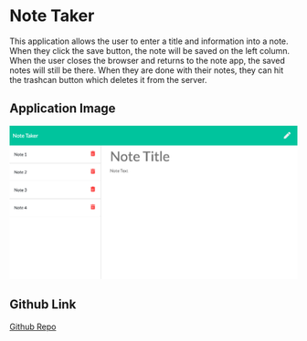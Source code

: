 #  Note Taker
This application allows the user to enter a title and information into a note. When they click the save button, the note will be saved on the left column. 
When the user closes the browser and returns to the note app, the saved notes will still be there. When they are done with their notes, they can hit the trashcan button which deletes it from the server.

## Application Image

![Note App Image](assets/NoteApp.png)

## Github Link 
[Github Repo](https://github.com/romanrangel/NoteTaker)
